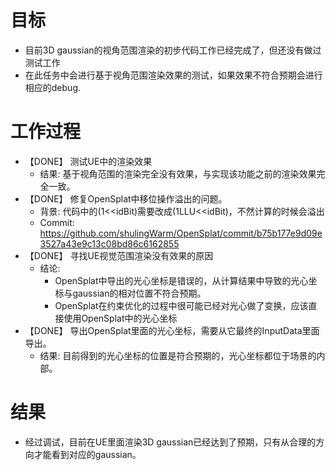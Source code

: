 # 目标
- 目前3D gaussian的视角范围渲染的初步代码工作已经完成了，但还没有做过测试工作
- 在此任务中会进行基于视角范围渲染效果的测试，如果效果不符合预期会进行相应的debug.

# 工作过程
- 【DONE】 测试UE中的渲染效果
	- 结果: 基于视角范围的渲染完全没有效果，与实现该功能之前的渲染效果完全一致。
- 【DONE】 修复OpenSplat中移位操作溢出的问题。
	- 背景: 代码中的(1<<idBit)需要改成(1LLU<<idBit)，不然计算的时候会溢出
	- Commit: https://github.com/shulingWarm/OpenSplat/commit/b75b177e9d09e3527a43e9c13c08bd86c6162855
- 【DONE】 寻找UE视觉范围渲染没有效果的原因
	- 结论: 
		- OpenSplat中导出的光心坐标是错误的，从计算结果中导致的光心坐标与gaussian的相对位置不符合预期。
		- OpenSplat在约束优化的过程中很可能已经对光心做了变换，应该直接使用OpenSplat中的光心坐标
- 【DONE】 导出OpenSplat里面的光心坐标，需要从它最终的InputData里面导出。
	- 结果: 目前得到的光心坐标的位置是符合预期的，光心坐标都位于场景的内部。

# 结果
- 经过调试，目前在UE里面渲染3D gaussian已经达到了预期，只有从合理的方向才能看到对应的gaussian。